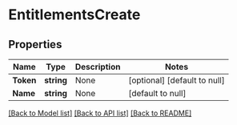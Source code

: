 # EntitlementsCreate

## Properties
Name | Type | Description | Notes
------------ | ------------- | ------------- | -------------
**Token** | **string** | None | [optional] [default to null]
**Name** | **string** | None | [default to null]

[[Back to Model list]](../README.md#documentation-for-models) [[Back to API list]](../README.md#documentation-for-api-endpoints) [[Back to README]](../README.md)


